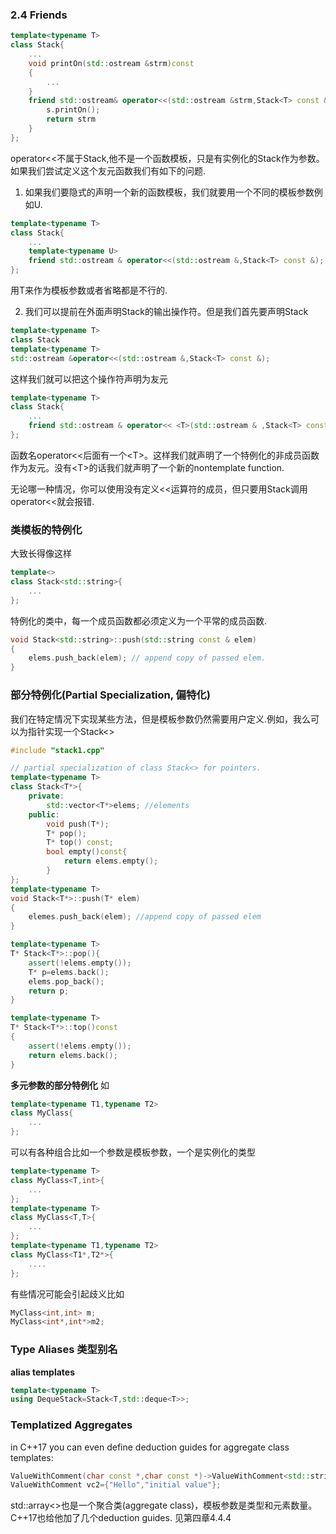 ### 2.4 Friends
```cpp
template<typename T>
class Stack{
    ...
    void printOn(std::ostream &strm)const
    {
        ...
    }
    friend std::ostream& operator<<(std::ostream &strm,Stack<T> const &s){
        s.printOn();
        return strm
    }
};
```

operator<<不属于Stack,他不是一个函数模板，只是有实例化的Stack作为参数。如果我们尝试定义这个友元函数我们有如下的问题.
1. 如果我们要隐式的声明一个新的函数模板，我们就要用一个不同的模板参数例如U.
```cpp
template<typename T>
class Stack{
    ...
    template<typename U>
    friend std::ostream & operator<<(std::ostream &,Stack<T> const &);
};
```
用T来作为模板参数或者省略都是不行的.

2. 我们可以提前在外面声明Stack<T>的输出操作符。但是我们首先要声明Stack<T>
```cpp
template<typename T>
class Stack
template<typename T>
std::ostream &operator<<(std::ostream &,Stack<T> const &);
```
这样我们就可以把这个操作符声明为友元
```cpp
template<typename T>
class Stack{
    ...
    friend std::ostream & operator<< <T>(std::ostream & ,Stack<T> const &);
};
```
函数名operator<<后面有一个\<T>。这样我们就声明了一个特例化的非成员函数作为友元。没有\<T>的话我们就声明了一个新的nontemplate function. 

无论哪一种情况，你可以使用没有定义<<运算符的成员，但只要用Stack调用operator<<就会报错.

### 类模板的特例化
大致长得像这样
```cpp
template<>
class Stack<std::string>{
    ...
};
```
特例化的类中，每一个成员函数都必须定义为一个平常的成员函数.
```cpp
void Stack<std::string>::push(std::string const & elem)
{
    elems.push_back(elem); // append copy of passed elem.
}
```

### 部分特例化(Partial Specialization, 偏特化)
我们在特定情况下实现某些方法，但是模板参数仍然需要用户定义.例如，我么可以为指针实现一个Stack<>
```cpp
#include "stack1.cpp"

// partial specialization of class Stack<> for pointers. 
template<typename T>
class Stack<T*>{
    private:
        std::vector<T*>elems; //elements
    public:
        void push(T*);
        T* pop();
        T* top() const;
        bool empty()const{
            return elems.empty();
        }
};
template<typename T>
void Stack<T*>::push(T* elem)
{
    elemes.push_back(elem); //append copy of passed elem
}

template<typename T>
T* Stack<T*>::pop(){
    assert(!elems.empty());
    T* p=elems.back();
    elems.pop_back();
    return p;
}

template<typename T>
T* Stack<T*>::top()const
{
    assert(!elems.empty());
    return elems.back();
}
```

**多元参数的部分特例化**
如
```cpp
template<typename T1,typename T2>
class MyClass{
    ...
};
```
可以有各种组合比如一个参数是模板参数，一个是实例化的类型
```cpp
template<typename T>
class MyClass<T,int>{
    ...
};
template<typename T>
class MyClass<T,T>{
    ...
};
template<typename T1,typename T2>
class MyClass<T1*,T2*>{
    ....
};
```
有些情况可能会引起歧义比如
```cpp
MyClass<int,int> m;
MyClass<int*,int*>m2;
```

### Type Aliases 类型别名
**alias templates**
```cpp
template<typename T>
using DequeStack=Stack<T,std::deque<T>>;
```
### Templatized Aggregates ### 
in C++17 you can even define deduction guides for aggregate class templates:
```cpp
ValueWithComment(char const *,char const *)->ValueWithComment<std::string>;
ValueWithComment vc2={"Hello","initial value"};
```
std::array<>也是一个聚合类(aggregate class)，模板参数是类型和元素数量。C++17也给他加了几个deduction guides. 见第四章4.4.4